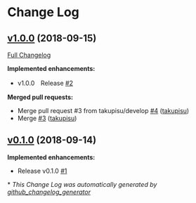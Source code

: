 # Change Log

## [v1.0.0](https://github.com/takupisu/EditorSceneActiveSwitcher-Unity/tree/v1.0.0) (2018-09-15)
[Full Changelog](https://github.com/takupisu/EditorSceneActiveSwitcher-Unity/compare/v0.1.0...v1.0.0)

**Implemented enhancements:**

- v1.0.0　Release [\#2](https://github.com/takupisu/EditorSceneActiveSwitcher-Unity/issues/2)

**Merged pull requests:**

- Merge pull request \#3 from takupisu/develop [\#4](https://github.com/takupisu/EditorSceneActiveSwitcher-Unity/pull/4) ([takupisu](https://github.com/takupisu))
- Merge [\#3](https://github.com/takupisu/EditorSceneActiveSwitcher-Unity/pull/3) ([takupisu](https://github.com/takupisu))

## [v0.1.0](https://github.com/takupisu/EditorSceneActiveSwitcher-Unity/tree/v0.1.0) (2018-09-14)
**Implemented enhancements:**

- Release v0.1.0 [\#1](https://github.com/takupisu/EditorSceneActiveSwitcher-Unity/issues/1)



\* *This Change Log was automatically generated by [github_changelog_generator](https://github.com/skywinder/Github-Changelog-Generator)*